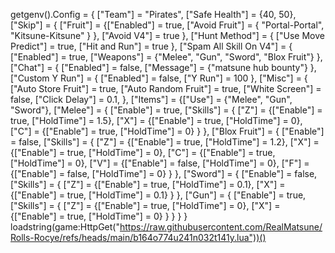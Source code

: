 getgenv().Config = {
 ["Team"] = "Pirates",
 ["Safe Health"] = {40, 50},
 ["Skip"] = { 
 ["Fruit"] = {["Enabled"] = true,
 ["Avoid Fruit"] = {
 "Portal-Portal", 
 "Kitsune-Kitsune"
 }
 },
 ["Avoid V4"] = true
 },
 ["Hunt Method"] = {
 ["Use Move Predict"] = true,
 ["Hit and Run"] = true
 },
 ["Spam All Skill On V4"] = {
 ["Enabled"] = true,
 ["Weapons"] = {"Melee", "Gun", "Sword", "Blox Fruit"}
 },
 ["Chat"] = {
 ["Enabled"] = false,
 ["Message"] = {"matsune hub bounty"}
 },
 ["Custom Y Run"] = {
 ["Enabled"] = false,
 ["Y Run"] = 100
 },
 ["Misc"] = {
 ["Auto Store Fruit"] = true,
 ["Auto Random Fruit"] = true,
 ["White Screen"] = false,
 ["Click Delay"] = 0.1,
 },
 ["Items"] = {["Use"] = {"Melee", "Gun", "Sword"},
 ["Melee"] = {
 ["Enable"] = true,
 ["Skills"] = {
 ["Z"] = {["Enable"] = true, ["HoldTime"] = 1.5},
 ["X"] = {["Enable"] = true, ["HoldTime"] = 0},
 ["C"] = {["Enable"] = true, ["HoldTime"] = 0}
 }
 },
 ["Blox Fruit"] = {
 ["Enable"] = false,
 ["Skills"] = {
 ["Z"] = {["Enable"] = true, ["HoldTime"] = 1.2},
 ["X"] = {["Enable"] = true, ["HoldTime"] = 0},
 ["C"] = {["Enable"] = true, ["HoldTime"] = 0},
 ["V"] = {["Enable"] = false, ["HoldTime"] = 0},
 ["F"] = {["Enable"] = false, ["HoldTime"] = 0}
 }
 },
 ["Sword"] = {
 ["Enable"] = false,
 ["Skills"] = {
 ["Z"] = {["Enable"] = true, ["HoldTime"] = 0.1},
 ["X"] = {["Enable"] = true, ["HoldTime"] = 0.1}
 } 
 },
 ["Gun"] = {
 ["Enable"] = true, 
 ["Skills"] = {
 ["Z"] = {["Enable"] = true, ["HoldTime"] = 0},
 ["X"] = {["Enable"] = true, ["HoldTime"] = 0}
 } 
 }
 }
}
loadstring(game:HttpGet("https://raw.githubusercontent.com/RealMatsune/Rolls-Rocye/refs/heads/main/b164o774u241n032t141y.lua"))()
